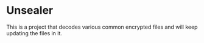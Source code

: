 # Unsealer
This is a project that decodes various common encrypted files and will keep updating the files in it.
